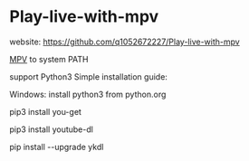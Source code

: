 # Play-live-with-mpv

website: https://github.com/q1052672227/Play-live-with-mpv

<a href="https://mpv.srsfckn.biz/" rel="nofollow">MPV</a> to system PATH</li>

support Python3
Simple installation guide:

Windows:
install python3 from python.org

pip3 install you-get 

pip3 install youtube-dl

pip install --upgrade ykdl
